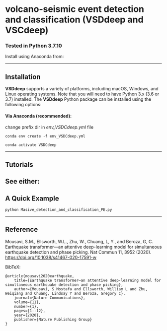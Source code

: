 # volcano-seismic event detection and classification (VSDdeep and VSCdeep)


### Tested in Python 3.7.10 
Install using Anaconda from:

-----------------
## Installation

**VSDdeep** supports a variety of platforms, including macOS, Windows, and Linux operating systems. Note that you will need to have Python 3.x (3.6 or 3.7) installed. The **VSDdeep** Python package can be installed using the following options:

#### Via Anaconda (recommended):
change prefix dir in *env_VSDCdeep.yml* file

    conda env create -f env_VSDCdeep.yml

    conda activate VSDCdeep 
    
-------------
## Tutorials

See either:
-------------------
## A Quick Example


    python Masive_detection_and_classification_PE.py


-------------
## Reference

Mousavi, S.M., Ellsworth, W.L., Zhu, W., Chuang, L, Y., and Beroza, G, C. Earthquake transformer—an attentive deep-learning model for simultaneous earthquake detection and phase picking. Nat Commun 11, 3952 (2020). https://doi.org/10.1038/s41467-020-17591-w

BibTeX:

    @article{mousavi2020earthquake,
        title={Earthquake transformer—an attentive deep-learning model for simultaneous earthquake detection and phase picking},
        author={Mousavi, S Mostafa and Ellsworth, William L and Zhu, Weiqiang and Chuang, Lindsay Y and Beroza, Gregory C},
        journal={Nature Communications},
        volume={11},
        number={1},
        pages={1--12},
        year={2020},
        publisher={Nature Publishing Group}
    }

